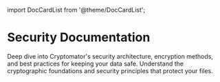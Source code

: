 import DocCardList from '@theme/DocCardList';

# Security Documentation

Deep dive into Cryptomator's security architecture, encryption methods, and best practices for keeping your data safe. Understand the cryptographic foundations and security principles that protect your files.

<DocCardList />
